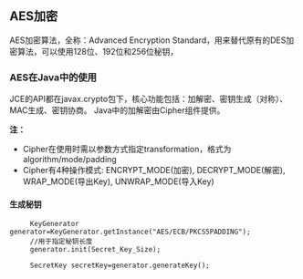 

## AES加密

 AES加密算法，全称：Advanced Encryption Standard，用来替代原有的DES加密算法，可以使用128位、192位和256位秘钥，
 
  
### AES在Java中的使用

 JCE的API都在javax.crypto包下，核心功能包括：加解密、密钥生成（对称）、MAC生成、密钥协商。
 Java中的加解密由Cipher组件提供。
 
**注：**
* Cipher在使用时需以参数方式指定transformation，格式为algorithm/mode/padding 
* Cipher有4种操作模式: ENCRYPT_MODE(加密), DECRYPT_MODE(解密), WRAP_MODE(导出Key), UNWRAP_MODE(导入Key)

#### 生成秘钥

```
     KeyGenerator generator=KeyGenerator.getInstance("AES/ECB/PKCS5PADDING");
     //用于指定秘钥长度
     generator.init(Secret_Key_Size);

     SecretKey secretKey=generator.generateKey();

```